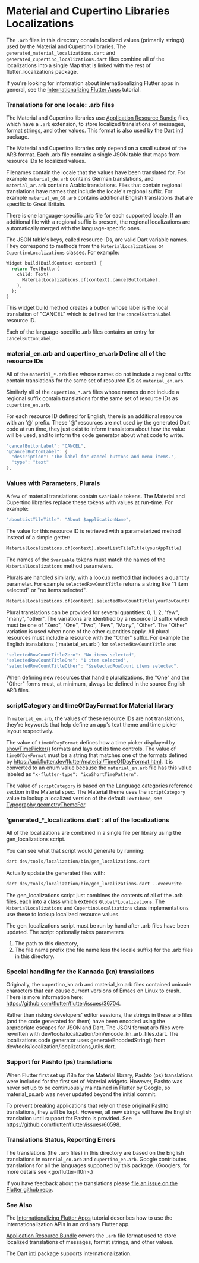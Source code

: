 # Material and Cupertino Libraries Localizations

The `.arb` files in this directory contain localized values (primarily strings)
used by the Material and Cupertino libraries. The
`generated_material_localizations.dart` and
`generated_cupertino_localizations.dart` files combine all of the localizations
into a single Map that is linked with the rest of flutter_localizations package.

If you're looking for information about internationalizing Flutter apps in
general, see the
[Internationalizing Flutter Apps](https://flutter.dev/to/internationalization)
tutorial.

### Translations for one locale: .arb files

The Material and Cupertino libraries use
[Application Resource Bundle](https://github.com/google/app-resource-bundle/wiki/ApplicationResourceBundleSpecification)
files, which have a `.arb` extension, to store localized translations of
messages, format strings, and other values. This format is also used by the Dart
[intl](https://pub.dev/packages/intl) package.

The Material and Cupertino libraries only depend on a small subset of the ARB
format. Each .arb file contains a single JSON table that maps from resource IDs
to localized values.

Filenames contain the locale that the values have been translated for. For
example `material_de.arb` contains German translations, and `material_ar.arb`
contains Arabic translations. Files that contain regional translations have
names that include the locale's regional suffix. For example
`material_en_GB.arb` contains additional English translations that are specific
to Great Britain.

There is one language-specific .arb file for each supported locale. If an
additional file with a regional suffix is present, the regional localizations
are automatically merged with the language-specific ones.

The JSON table's keys, called resource IDs, are valid Dart variable names. They
correspond to methods from the `MaterialLocalizations` or
`CupertinoLocalizations` classes. For example:

```dart
Widget build(BuildContext context) {
  return TextButton(
    child: Text(
      MaterialLocalizations.of(context).cancelButtonLabel,
    ),
  );
}
```

This widget build method creates a button whose label is the local translation
of "CANCEL" which is defined for the `cancelButtonLabel` resource ID.

Each of the language-specific .arb files contains an entry for
`cancelButtonLabel`.

### material_en.arb and cupertino_en.arb Define all of the resource IDs

All of the `material_*.arb` files whose names do not include a regional suffix
contain translations for the same set of resource IDs as `material_en.arb`.

Similarly all of the `cupertino_*.arb` files whose names do not include a
regional suffix contain translations for the same set of resource IDs as
`cupertino_en.arb`.

For each resource ID defined for English, there is an additional resource with
an '@' prefix. These '@' resources are not used by the generated Dart code at
run time, they just exist to inform translators about how the value will be
used, and to inform the code generator about what code to write.

```dart
"cancelButtonLabel": "CANCEL",
"@cancelButtonLabel": {
  "description": "The label for cancel buttons and menu items.",
  "type": "text"
},
```

### Values with Parameters, Plurals

A few of material translations contain `$variable` tokens. The Material and
Cupertino libraries replace these tokens with values at run-time. For example:

```dart
"aboutListTileTitle": "About $applicationName",
```

The value for this resource ID is retrieved with a parameterized method instead
of a simple getter:

```dart
MaterialLocalizations.of(context).aboutListTileTitle(yourAppTitle)
```

The names of the `$variable` tokens must match the names of the
`MaterialLocalizations` method parameters.

Plurals are handled similarly, with a lookup method that includes a quantity
parameter. For example `selectedRowCountTitle` returns a string like "1 item
selected" or "no items selected".

```dart
MaterialLocalizations.of(context).selectedRowCountTitle(yourRowCount)
```

Plural translations can be provided for several quantities: 0, 1, 2, "few",
"many", "other". The variations are identified by a resource ID suffix which
must be one of "Zero", "One", "Two", "Few", "Many", "Other". The "Other"
variation is used when none of the other quantities apply. All plural resources
must include a resource with the "Other" suffix. For example the English
translations ('material_en.arb') for `selectedRowCountTitle` are:

```dart
"selectedRowCountTitleZero": "No items selected",
"selectedRowCountTitleOne": "1 item selected",
"selectedRowCountTitleOther": "$selectedRowCount items selected",
```

When defining new resources that handle pluralizations, the "One" and the
"Other" forms must, at minimum, always be defined in the source English ARB
files.

### scriptCategory and timeOfDayFormat for Material library

In `material_en.arb`, the values of these resource IDs are not translations,
they're keywords that help define an app's text theme and time picker layout
respectively.

The value of `timeOfDayFormat` defines how a time picker displayed by
[showTimePicker()](https://api.flutter.dev/flutter/material/showTimePicker.html)
formats and lays out its time controls. The value of `timeOfDayFormat` must be a
string that matches one of the formats defined by
<https://api.flutter.dev/flutter/material/TimeOfDayFormat.html>. It is converted
to an enum value because the `material_en.arb` file has this value labeled as
`"x-flutter-type": "icuShortTimePattern"`.

The value of `scriptCategory` is based on the
[Language categories reference](https://material.io/design/typography/language-support.html#language-categories-reference)
section in the Material spec. The Material theme uses the `scriptCategory` value
to lookup a localized version of the default `TextTheme`, see
[Typography.geometryThemeFor](https://api.flutter.dev/flutter/material/Typography/geometryThemeFor.html).

### 'generated\_\*\_localizations.dart': all of the localizations

All of the localizations are combined in a single file per library using the
gen_localizations script.

You can see what that script would generate by running:

```dart
dart dev/tools/localization/bin/gen_localizations.dart
```

Actually update the generated files with:

```dart
dart dev/tools/localization/bin/gen_localizations.dart --overwrite
```

The gen_localizations script just combines the contents of all of the .arb
files, each into a class which extends `Global*Localizations`. The
`MaterialLocalizations` and `CupertinoLocalizations` class implementations use
these to lookup localized resource values.

The gen_localizations script must be run by hand after .arb files have been
updated. The script optionally takes parameters

1. The path to this directory,
1. The file name prefix (the file name less the locale suffix) for the .arb
   files in this directory.

### Special handling for the Kannada (kn) translations

Originally, the cupertino_kn.arb and material_kn.arb files contained unicode
characters that can cause current versions of Emacs on Linux to crash. There is
more information here: https://github.com/flutter/flutter/issues/36704.

Rather than risking developers' editor sessions, the strings in these arb files
(and the code generated for them) have been encoded using the appropriate
escapes for JSON and Dart. The JSON format arb files were rewritten with
dev/tools/localization/bin/encode_kn_arb_files.dart. The localizations code
generator uses generateEncodedString() from
dev/tools/localization/localizations_utils.dart.

### Support for Pashto (ps) translations

When Flutter first set up i18n for the Material library, Pashto (ps)
translations were included for the first set of Material widgets. However,
Pashto was never set up to be continuously maintained in Flutter by Google, so
material_ps.arb was never updated beyond the initial commit.

To prevent breaking applications that rely on these original Pashto
translations, they will be kept. However, all new strings will have the English
translation until support for Pashto is provided. See
https://github.com/flutter/flutter/issues/60598.

### Translations Status, Reporting Errors

The translations (the `.arb` files) in this directory are based on the English
translations in `material_en.arb` and `cupertino_en.arb`. Google contributes
translations for all the languages supported by this package. (Googlers, for
more details see \<go/flutter-l10n>.)

If you have feedback about the translations please
[file an issue on the Flutter github repo](https://github.com/flutter/flutter/issues/new?template=02_bug.yml).

### See Also

The
[Internationalizing Flutter Apps](https://flutter.dev/to/internationalization)
tutorial describes how to use the internationalization APIs in an ordinary
Flutter app.

[Application Resource Bundle](https://code.google.com/p/arb/wiki/ApplicationResourceBundleSpecification)
covers the `.arb` file format used to store localized translations of messages,
format strings, and other values.

The Dart [intl](https://pub.dev/packages/intl) package supports
internationalization.
